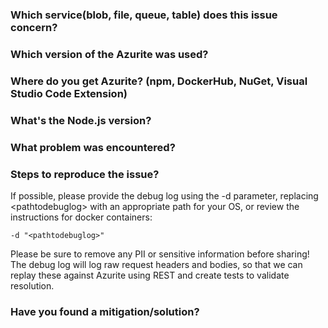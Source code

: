 ### Which service(blob, file, queue, table) does this issue concern?

### Which version of the Azurite was used?

### Where do you get Azurite? (npm, DockerHub, NuGet, Visual Studio Code Extension)

### What's the Node.js version?

### What problem was encountered?

### Steps to reproduce the issue?

If possible, please provide the debug log using the -d parameter, replacing \<pathtodebuglog\> with an appropriate path for your OS, or review the instructions for docker containers:

```
-d "<pathtodebuglog>"
```

Please be sure to remove any PII or sensitive information before sharing!  
The debug log will log raw request headers and bodies, so that we can replay these against Azurite using REST and create tests to validate resolution.

### Have you found a mitigation/solution?
